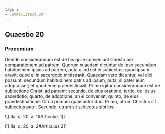 ```yaml
---
tags : 
- Summa/IIIa/q.20
---
```


## Quaestio 20

### Prooemium

Deinde considerandum est de his quae conveniunt Christo per comparationem ad patrem. Quorum quaedam dicuntur de ipso secundum habitudinem ipsius ad patrem, puta quod est ei subiectus; quod ipsum oravit; quod ei in sacerdotio ministravit. Quaedam vero dicuntur, vel dici possunt, secundum habitudinem patris ad ipsum, puta, si pater eum adoptasset; et quod eum praedestinavit. Primo igitur considerandum est de subiectione Christi ad patrem; secundo, de eius oratione; tertio, de ipsius sacerdotio; quarto, de adoptione, an ei conveniat; quinto, de eius praedestinatione. Circa primum quaeruntur duo. Primo, utrum Christus sit subiectus patri. Secundo, utrum sit subiectus sibi ipsi.

![[IIIa, q. 20, a. 1#Articulus 1]]

![[IIIa, q. 20, a. 2#Articulus 2]]

